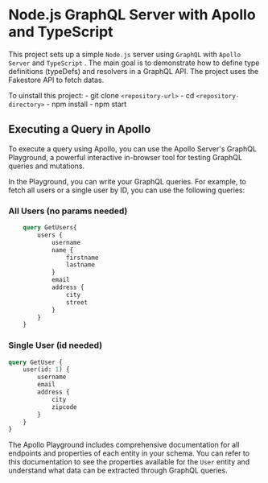 # Node.js GraphQL Server with Apollo and TypeScript  

This project sets up a simple `Node.js` server using `GraphQL` with `Apollo Server` and `TypeScript` . The main goal is to demonstrate how to define type definitions (typeDefs) and resolvers in a GraphQL API. The project uses the Fakestore API to fetch datas.

To uinstall this project:
    - git clone `<repository-url>`
    - cd `<repository-directory>`
    - npm install
    - npm start

## Executing a Query in Apollo

To execute a query using Apollo, you can use the Apollo Server's GraphQL Playground, a powerful interactive in-browser tool for testing GraphQL queries and mutations.

In the Playground, you can write your GraphQL queries. For example, to fetch all users or a single user by ID, you can use the following queries:

### All Users (no params needed)

```graphql
    query GetUsers{
        users {
            username
            name {
                firstname
                lastname
            }
            email
            address {
                city
                street
            }
        }
    }
```

### Single User (id needed)

```graphql
query GetUser {
    user(id: 1) {
        username
        email
        address {
            city
            zipcode
        }
    }
}
```

The Apollo Playground includes comprehensive documentation for all endpoints and properties of each entity in your schema. You can refer to this documentation to see the properties available for the `User` entity and understand what data can be extracted through GraphQL queries.
